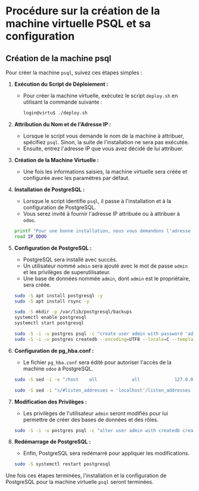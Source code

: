 # Procédure sur la création de la machine virtuelle PSQL et sa configuration

## Création de la machine psql
Pour créer la machine `psql`, suivez ces étapes simples :

1. **Exécution du Script de Déploiement :**
   - Pour créer la machine virtuelle, exécutez le script `deploy.sh` en utilisant la commande suivante :
     ```bash
     login@virtu$ ./deploy.sh
     ```

2. **Attribution du Nom et de l'Adresse IP :**
   - Lorsque le script vous demande le nom de la machine à attribuer, spécifiez `psql`. Sinon, la suite de l'installation ne sera pas exécutée.
   - Ensuite, entrez l'adresse IP que vous avez décidé de lui attribuer.

3. **Création de la Machine Virtuelle :**
   - Une fois les informations saisies, la machine virtuelle sera créée et configurée avec les paramètres par défaut.

4. **Installation de PostgreSQL :**
   - Lorsque le script identifie `psql`, il passe à l'installation et à la configuration de PostgreSQL.
   - Vous serez invité à fournir l'adresse IP attribuée ou à attribuer à `odoo`.

   ```bash
   printf "Pour une bonne installation, nous vous demandons l'adresse IP que vous allez ou que vous avez attibué pour la machine 'odoo'.\nEntré l'adresse juste ici:"
   read IP_ODOO
   ```

5. **Configuration de PostgreSQL :**
   - PostgreSQL sera installé avec succès.
   - Un utilisateur nommé `admin` sera ajouté avec le mot de passe `admin` et les privilèges de superutilisateur.
   - Une base de données nommée `admin`, dont `admin` est le propriétaire, sera créée.
   ```bash
   sudo -S apt install postgresql -y
   sudo -S apt install rsync -y

   sudo -S mkdir -p /var/lib/postgresql/backups
   systemctl enable postgresql
   systemctl start postgresql

   sudo -S -i -u postgres psql -c "create user admin with password 'admin' superuser"
   sudo -S -i -u postgres createdb --encoding=UTF8 --locale=C --template=template0 --owner=admin admin
   ```

6. **Configuration de pg_hba.conf :**
   - Le fichier `pg_hba.conf` sera édité pour autoriser l'accès de la machine `odoo` à PostgreSQL.
   ```bash
   sudo -S sed -i -e "/host    all             all             127.0.0.1\/32            scram-sha-256/a host\tall\t\tall\t\t$IP_ODOO\/32\t\ttrust" /etc/postgresql/15/main/pg_hba.conf

   sudo -S sed -i "s/#listen_addresses = 'localhost'/listen_addresses = '*'/" /etc/postgresql/15/main/postgresql.conf
   ```

7. **Modification des Privilèges :**
   - Les privilèges de l'utilisateur `admin` seront modifiés pour lui permettre de créer des bases de données et des rôles.
   ```bash
   sudo -S -i -u postgres psql -c "alter user admin with createdb createrole;"
   ```

8. **Redémarrage de PostgreSQL :**
   - Enfin, PostgreSQL sera redémarré pour appliquer les modifications.
   ```bash
   sudo -S systemctl restart postgresql
   ```

Une fois ces étapes terminées, l'installation et la configuration de PostgreSQL pour la machine virtuelle `psql` seront terminées.